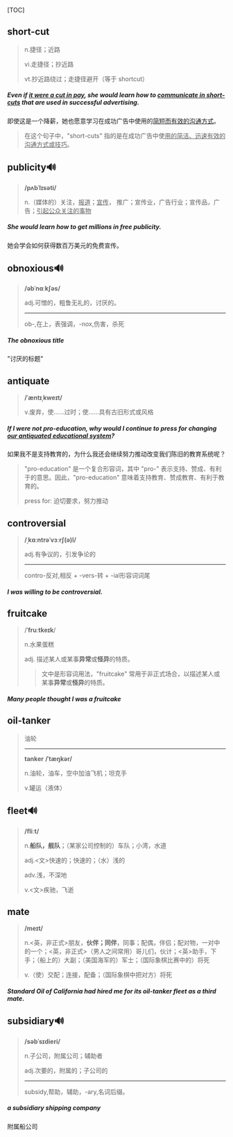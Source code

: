 [TOC]

## short-cut

> n.捷径；近路
>
> vi.走捷径；抄近路
>
> vt.抄近路绕过；走捷径避开（等于 shortcut）

##### Even if <u>it were a cut in pay</u>, she would learn how to <u>communicate in **short-cuts**</u> that are used in successful advertising.

即使这是一个降薪，她也愿意学习在成功广告中使用的<u>简短而有效的沟通方式</u>。

> 在这个句子中，"short-cuts" 指的是在成功广告中使<u>用的简洁、迅速有效的沟通方式或技巧</u>。
>

## publicity🔊

> **/pʌbˈlɪsəti/**
>
> n.（媒体的）关注，<u>报道</u>；<u>宣传</u>， 推广；宣传业，广告行业；宣传品，广告；<u>引起公众关注的事物</u>

##### She would learn how to get millions in free **publicity**.

她会学会如何获得数百万美元的免费宣传。

## obnoxious🔊

> **/əbˈnɑːkʃəs/**
>
> adj.可憎的，粗鲁无礼的，讨厌的。
>
> ---
>
> ob-,在上，表强调，-nox,伤害，杀死

##### The **obnoxious** title

 "讨厌的标题" 

## antiquate

> **/ˈæntɪˌkweɪt/**
>
> v.废弃，使……过时；使……具有古旧形式或风格

##### If I were not pro-education, why would I continue to press for changing <u>our **antiquated** educational system</u>?

如果我不是支持教育的，为什么我还会继续努力推动改变我们陈旧的教育系统呢？

> "pro-education" 是一个复合形容词，其中 "pro-" 表示支持、赞成、有利于的意思。因此，"pro-education" 意味着支持教育、赞成教育、有利于教育的。
>
> press for:  迫切要求，努力推动

## controversial

> **/ˌkɑːntrəˈvɜːrʃ(ə)l/**
>
> adj.有争议的，引发争论的
>
> ---
>
>  contro-反对,相反 + -vers-转 + -ial形容词词尾

##### I was willing to be **controversial**.

## fruitcake

> /**ˈfruːtkeɪk**/
>
> n.水果蛋糕
>
> adj. 描述某人或某事**异常**或**怪异**的特质。
>
> > 文中是形容词用法，"fruitcake" 常用于非正式场合，以描述某人或某事**异常**或**怪异**的特质。

##### Many people thought I was a **fruitcake**

## oil-tanker

> 油轮
>
> ---
>
> **tanker** 	**/ˈtæŋkər/**
>
> n.油轮，油车，空中加油飞机；坦克手
>
> v.罐运（液体）

## fleet🔊

> **/fliːt/**
>
> n.**船队，舰队**；（某家公司控制的）车队；小湾，水道
>
> adj.<文>快速的；快速的；（水）浅的
>
> adv.浅，不深地
>
> v.<文>疾驰，飞逝

## mate

> **/meɪt/**
>
> n.<英，非正式>朋友，**伙伴；同伴**，同事；配偶，伴侣；配对物，一对中的一个；<英，非正式>（男人之间常用）哥儿们，伙计；<英>助手，下手；（船上的）大副；（美国海军的）军士；（国际象棋比赛中的）将死
>
> v.（使）交配；连接，配备；（国际象棋中把对方）将死

##### Standard Oil of California had hired me for its **oil-tanker fleet** as a third **mate**.

## subsidiary🔊

> **/səbˈsɪdieri/**
>
> n.子公司，附属公司；辅助者
>
> adj.次要的，附属的；子公司的
>
> ---
>
> subsidy,帮助，辅助，-ary,名词后缀。

##### a **subsidiary** shipping company

附属船公司